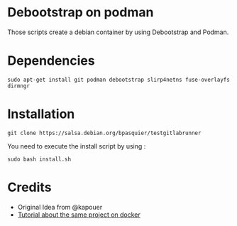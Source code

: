 # Debootstrap on podman

Those scripts create a debian container by using Debootstrap and Podman.

# Dependencies

    sudo apt-get install git podman debootstrap slirp4netns fuse-overlayfs dirmngr

# Installation 

    git clone https://salsa.debian.org/bpasquier/testgitlabrunner

You need to execute the install script by using :

    sudo bash install.sh

# Credits

- Original Idea from @kapouer
- <a href="https://sleeplessbeastie.eu/2018/04/11/how-to-create-base-docker-image/">Tutorial about the same project on docker</a>
